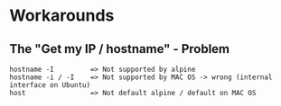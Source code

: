 # Workarounds

## The "Get my IP / hostname" - Problem

```
hostname -I         => Not supported by alpine
hostname -i / -I    => Not supported by MAC OS -> wrong (internal interface on Ubuntu)
host                => Not default alpine / default on MAC OS
```